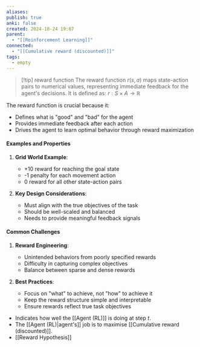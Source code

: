 ```yaml
---
aliases: 
publish: true
anki: false
created: 2024-10-24 19:07
parent:
  - "[[Reinforcement Learning]]"
connected:
  - "[[Cumulative reward (discounted)]]"
tags:
  - empty
---
```


> [!tip] reward function
The reward function $r(s,a)$ maps state-action pairs to numerical values, representing immediate feedback for the agent's decisions. It is defined as:
$r: S \times A \rightarrow \mathbb{R}$

The reward function is crucial because it:
- Defines what is "good" and "bad" for the agent
- Provides immediate feedback after each action
- Drives the agent to learn optimal behavior through reward maximization

#### Examples and Properties
1. **Grid World Example**:
   - +10 reward for reaching the goal state
   - -1 penalty for each movement action
   - 0 reward for all other state-action pairs

2. **Key Design Considerations**:
   - Must align with the true objectives of the task
   - Should be well-scaled and balanced
   - Needs to provide meaningful feedback signals

#### Common Challenges
1. **Reward Engineering**:
   - Unintended behaviors from poorly specified rewards
   - Difficulty in capturing complex objectives
   - Balance between sparse and dense rewards

2. **Best Practices**:
   - Focus on "what" to achieve, not "how" to achieve it
   - Keep the reward structure simple and interpretable
   - Ensure rewards reflect true task objectives

- Indicates how well the [[Agent (RL)]] is doing at step $t$.
- The [[Agent (RL)|agent's]]  job is to maximise [[Cumulative reward (discounted)]].
- [[Reward Hypothesis]]